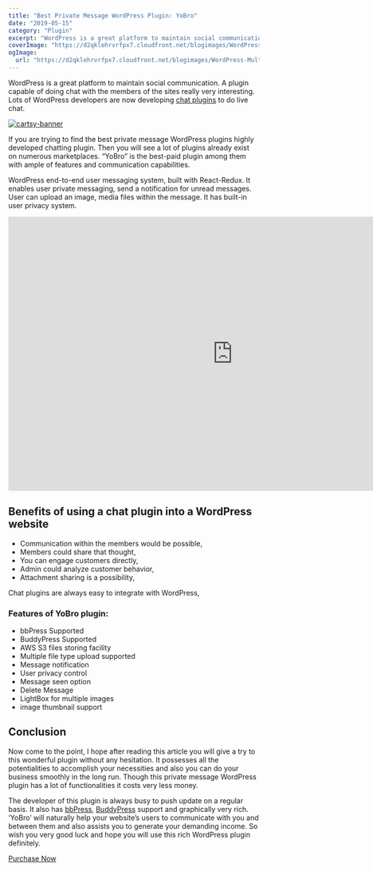 ```yaml
---
title: "Best Private Message WordPress Plugin: YoBro"
date: "2019-05-15"
category: "Plugin"
excerpt: "WordPress is a great platform to maintain social communication. A plugin capable of doing chat with the members of the sites really very interesting. Lots of WordPress developers are now developing chat plugins to do live chat. If you are trying to find the best private message WordPress plugins highly developed chatting plugin. Then you"
coverImage: "https://d2qklehrvrfpx7.cloudfront.net/blogimages/WordPress-Multi-User-Private-Messaging-Plugin-1.png"
ogImage:
  url: "https://d2qklehrvrfpx7.cloudfront.net/blogimages/WordPress-Multi-User-Private-Messaging-Plugin-1.png"
---
```


WordPress is a great platform to maintain social communication. A plugin capable of doing chat with the members of the sites really very interesting. Lots of WordPress developers are now developing [chat plugins](https://redq.io/blog/best-wordpress-chat-plugin/) to do live chat.

[![cartsy-banner](https://d2qklehrvrfpx7.cloudfront.net/blogimages/cartsy-banner.jpg)](https://bit.ly/cartsyTheme)

If you are trying to find the best private message WordPress plugins highly developed chatting plugin. Then you will see a lot of plugins already exist on numerous marketplaces. “YoBro” is the best-paid plugin among them with ample of features and communication capabilities.

WordPress end-to-end user messaging system, built with React-Redux. It enables user private messaging, send a notification for unread messages. User can upload an image, media files within the message. It has built-in user privacy system.

<iframe src="https://www.youtube.com/embed/5o0EkqJPpPI" width="900" height="550" frameborder="0" allowfullscreen="allowfullscreen"><span data-mce-type="bookmark" style="display: inline-block; width: 0px; overflow: hidden; line-height: 0;" class="mce_SELRES_start">﻿</span></iframe>

## **Benefits of using a chat plugin into a WordPress website**

- Communication within the members would be possible,
- Members could share that thought,
- You can engage customers directly,
- Admin could analyze customer behavior,
- Attachment sharing is a possibility,

Chat plugins are always easy to integrate with WordPress,

### **Features of YoBro plugin:**

- bbPress Supported
- BuddyPress Supported
- AWS S3 files storing facility
- Multiple file type upload supported
- Message notification
- User privacy control
- Message seen option
- Delete Message
- LightBox for multiple images
- image thumbnail support

## **Conclusion**

Now come to the point, I hope after reading this article you will give a try to this wonderful plugin without any hesitation. It possesses all the potentialities to accomplish your necessities and also you can do your business smoothly in the long run. Though this private message WordPress plugin has a lot of functionalities it costs very less money.

The developer of this plugin is always busy to push update on a regular basis. It also has [bbPress](https://bbpress.org/), [BuddyPress](https://buddypress.org/) support and graphically very rich. ‘YoBro’ will naturally help your website’s users to communicate with you and between them and also assists you to generate your demanding income. So wish you very good luck and hope you will use this rich WordPress plugin definitely.

<a href="https://codecanyon.net/item/yobro-wordpress-multi-user-private-messaging-plugin/20563304?ref=redqteam" class="btn">Purchase Now</a>
